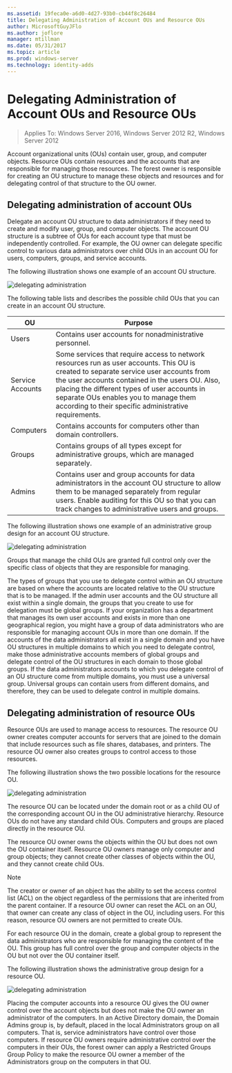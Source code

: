 ```yaml
---
ms.assetid: 19feca0e-a6d0-4d27-93b0-cb44f8c26484
title: Delegating Administration of Account OUs and Resource OUs
author: MicrosoftGuyJFlo
ms.author: joflore
manager: mtillman
ms.date: 05/31/2017
ms.topic: article
ms.prod: windows-server
ms.technology: identity-adds
---
```


# Delegating Administration of Account OUs and Resource OUs

>Applies To: Windows Server 2016, Windows Server 2012 R2, Windows Server 2012

Account organizational units (OUs) contain user, group, and computer objects. Resource OUs contain resources and the accounts that are responsible for managing those resources. The forest owner is responsible for creating an OU structure to manage these objects and resources and for delegating control of that structure to the OU owner.  
  
## Delegating administration of account OUs  
Delegate an account OU structure to data administrators if they need to create and modify user, group, and computer objects. The account OU structure is a subtree of OUs for each account type that must be independently controlled. For example, the OU owner can delegate specific control to various data administrators over child OUs in an account OU for users, computers, groups, and service accounts.  
  
The following illustration shows one example of an account OU structure.  
  
![delegating administration](media/Delegating-Administration-of-Account-OUs-and-Resource-OUs/66d38fbe-e8eb-42d7-abab-9526243bf6d9.gif)  
  
The following table lists and describes the possible child OUs that you can create in an account OU structure.  
  
|OU|Purpose|  
|------|-----------|  
|Users|Contains user accounts for nonadministrative personnel.|  
|Service Accounts|Some services that require access to network resources run as user accounts. This OU is created to separate service user accounts from the user accounts contained in the users OU. Also, placing the different types of user accounts in separate OUs enables you to manage them according to their specific administrative requirements.|  
|Computers|Contains accounts for computers other than domain controllers.|  
|Groups|Contains groups of all types except for administrative groups, which are managed separately.|  
|Admins|Contains user and group accounts for data administrators in the account OU structure to allow them to be managed separately from regular users. Enable auditing for this OU so that you can track changes to administrative users and groups.|  
  
The following illustration shows one example of an administrative group design for an account OU structure.  
  
![delegating administration](media/Delegating-Administration-of-Account-OUs-and-Resource-OUs/be2cd2d2-6956-429c-a53a-369e6fe40b2b.gif)  
  
Groups that manage the child OUs are granted full control only over the specific class of objects that they are responsible for managing.  
  
The types of groups that you use to delegate control within an OU structure are based on where the accounts are located relative to the OU structure that is to be managed. If the admin user accounts and the OU structure all exist within a single domain, the groups that you create to use for delegation must be global groups. If your organization has a department that manages its own user accounts and exists in more than one geographical region, you might have a group of data administrators who are responsible for managing account OUs in more than one domain. If the accounts of the data administrators all exist in a single domain and you have OU structures in multiple domains to which you need to delegate control, make those administrative accounts members of global groups and delegate control of the OU structures in each domain to those global groups. If the data administrators accounts to which you delegate control of an OU structure come from multiple domains, you must use a universal group. Universal groups can contain users from different domains, and therefore, they can be used to delegate control in multiple domains.  
  
## Delegating administration of resource OUs  
Resource OUs are used to manage access to resources. The resource OU owner creates computer accounts for servers that are joined to the domain that include resources such as file shares, databases, and printers. The resource OU owner also creates groups to control access to those resources.  
  
The following illustration shows the two possible locations for the resource OU.  
  
![delegating administration](media/Delegating-Administration-of-Account-OUs-and-Resource-OUs/6667a5ce-34d6-48a9-9974-b823ba70e2af.gif)  
  
The resource OU can be located under the domain root or as a child OU of the corresponding account OU in the OU administrative hierarchy. Resource OUs do not have any standard child OUs. Computers and groups are placed directly in the resource OU.  
  
The resource OU owner owns the objects within the OU but does not own the OU container itself. Resource OU owners manage only computer and group objects; they cannot create other classes of objects within the OU, and they cannot create child OUs.  
  
> [!NOTE]  
> The creator or owner of an object has the ability to set the access control list (ACL) on the object regardless of the permissions that are inherited from the parent container. If a resource OU owner can reset the ACL on an OU, that owner can create any class of object in the OU, including users. For this reason, resource OU owners are not permitted to create OUs.  
  
For each resource OU in the domain, create a global group to represent the data administrators who are responsible for managing the content of the OU. This group has full control over the group and computer objects in the OU but not over the OU container itself.  
  
The following illustration shows the administrative group design for a resource OU.  
  
![delegating administration](media/Delegating-Administration-of-Account-OUs-and-Resource-OUs/8a3f7714-a3bf-43f7-b999-6070543248b0.gif)  
  
Placing the computer accounts into a resource OU gives the OU owner control over the account objects but does not make the OU owner an administrator of the computers. In an Active Directory domain, the Domain Admins group is, by default, placed in the local Administrators group on all computers. That is, service administrators have control over those computers. If resource OU owners require administrative control over the computers in their OUs, the forest owner can apply a Restricted Groups Group Policy to make the resource OU owner a member of the Administrators group on the computers in that OU.  
  


